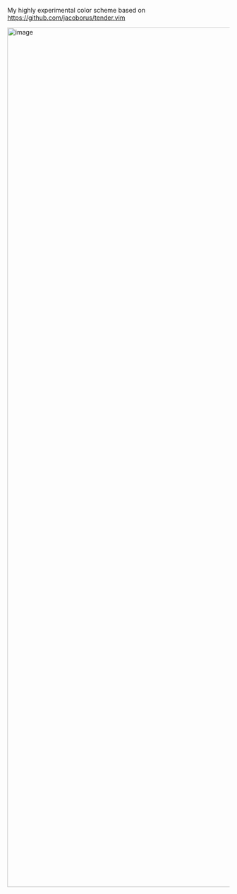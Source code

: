 My highly experimental color scheme based on https://github.com/jacoborus/tender.vim

<img width="1949" alt="image" src="https://user-images.githubusercontent.com/79638/227661727-b9b82a38-eb22-4e34-b95b-501031b7caa2.png">
